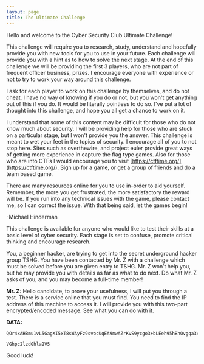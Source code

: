 ```yaml
---
layout: page
title: The Ultimate Challenge
---
```


Hello and welcome to the Cyber Security Club Ultimate Challenge!

This challenge will require you to research, study, understand and hopefully provide
you with new tools for you to use in your future. Each challenge will provide you with
a hint as to how to solve the next stage. At the end of this challenge we will be providing
the first 3 players, who are not part of frequent officer business, prizes. I encourage everyone
with experience or not to try to work your way around this challenge.

I ask for each player to work on this challenge by themselves, and do not cheat. I have no way
of knowing if you do or not, but you won't get anything out of this if you do. It would be literally
pointless to do so. I've put a lot of thought into this challenge, and hope you all get a chance to
work on it.

I understand that some of this content may be difficult for those who do not know much about security.
I will be providing help for those who are stuck on a particular stage, but I won't provide you the answer.
This challenge is meant to wet your feet in the topics of security. I encourage all of you to not stop here.
Sites such as overthewire, and project euler provide great ways of getting more experience in capture the flag
type games. Also for those who are into CTFs I would encourage you to visit [https://ctftime.org/](https://ctftime.org/).
Sign up for a game, or get a group of friends and do a team based game.

There are many resources online for you to use in-order to aid yourself. Remember, the more you get
frustrated, the more satisfactory the reward will be. If you run into any technical issues with the game,
please contact me, so I can correct the issue.
With that being said, let the games begin!

-Michael Hinderman


This challenge is available for anyone who would like to test their skills at a basic level of cyber security.
Each stage is set to confuse, promote critical thinking and encourage research.

You, a beginner hacker, are trying to get into the secret underground hacker group TSHG.
You have been contacted by Mr. Z with a challenge which must be solved before you are given entry to TSHG.
Mr. Z won’t help you, but he may provide you with details as far as what to do next. Do what Mr. Z asks of you,
and you may become a full-time member!

**Mr. Z:** Hello candidate, to prove your usefulness, I will put you through a test. There is a service online that
you must find. You need to find the IP address of this machine to access it. I will provide you with this two-part
encrypted/encoded message. See what you can do with it.



**DATA:**

~~~~
QOr4xAHBmu1vL5GagXI5xT8sWAyFz9svocUqEA9mwAZrKvS9ycgo3+bLEeh95hBhOvgqa3VdZ1t9472FqMpxXCga2rN37fVQ9qlv3+9/KjmwC/mmwcOXZ/Y4wLI8OwmbDmE2eEEBQ4ibAB8GpU25Q8G/vxh9nQUyWDq2MmJm/KiO9EupsRNGX1lE7s3TE1MbanIlT9pxw28lgcUjD9uZB4jtHYRIvM01jSIOtwkTG9zyswvW29uWl4fWqdy6nPS8mxPsGmhIDHBTISSraPOBoszrT9wL2odcisrFQrVNgoB21h55xqYxz5AxCYzkczYy4h6old2d0YPETG1NWQ7+WyemNxnLnWHUYC9UMLBJH7uxyFwLYy1CL0C3ZC7a/ZK
~~~~
~~~~
VGhpc2lzdGhla2V5
~~~~
Good luck!
